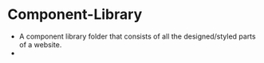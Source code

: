 # Component-Library

* A component library folder that consists of all the designed/styled parts of a website.
* 
